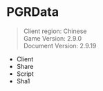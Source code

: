 # PGRData
> Client region: Chinese <br>
> Game Version: 2.9.0 <br>
> Document Version: 2.9.19 <br>

- Client
- Share
- Script
- Sha1